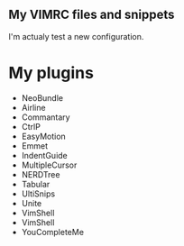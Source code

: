 My VIMRC files and snippets
--------------------------

I'm actualy test a new configuration.

My plugins
==========

* NeoBundle
* Airline
* Commantary
* CtrlP
* EasyMotion
* Emmet
* IndentGuide
* MultipleCursor
* NERDTree
* Tabular
* UltiSnips
* Unite
* VimShell
* VimShell
* YouCompleteMe
